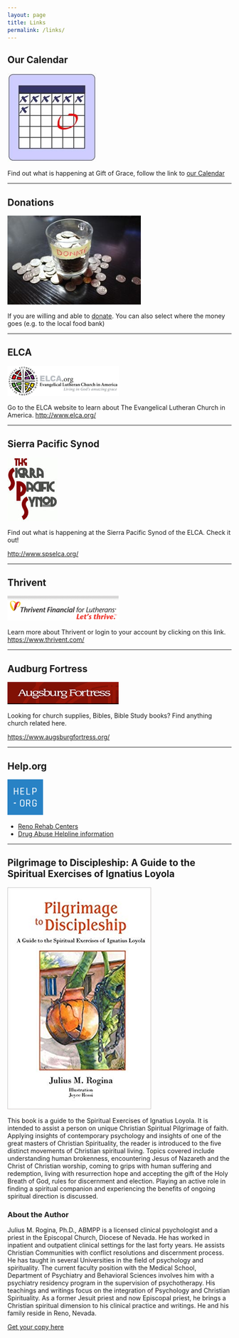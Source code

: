 ```yaml
---
layout: page
title: Links
permalink: /links/
---
```


## Our Calendar

![Calendar](/images/Calendar.jpg)

Find out what is happening at Gift of Grace, follow the link to [our Calendar](https://outlook.office365.com/calendar/published/558131728bf34ed1926c8307dca566a2@gift-of-grace.org/f938626211ed4a3d9e9dbca2434a9df310157291187446580774/calendar.html)

---

## Donations

![Donate](/images/Donate.jpg)

If you are willing and able to [donate](https://tithe.ly/give_new/www/#/tithely/give-one-time/365817).  You can also select where the money goes (e.g. to the local food bank)

---

## ELCA

![ELCA](/images/ELCA.gif)

Go to the ELCA website to learn about The Evangelical Lutheran Church in America.  http://www.elca.org/

---

## Sierra Pacific Synod

![Sierra Pacific Synod](/images/Sierra%20Pacific%20Synod.jpg)

Find out what is happening at the Sierra Pacific Synod of the ELCA.  Check it out!

http://www.spselca.org/

---

## Thrivent

![Thrivent](/images/Thrivent.gif)

Learn more about Thrivent  or login to your account by clicking on this link.  https://www.thrivent.com/

---

## Audburg Fortress

![Ausburg Fortress](/images/Ausburg%20Fortress.gif)

Looking for church supplies, Bibles, Bible Study books?  Find anything church related here.

https://www.augsburgfortress.org/

---

## Help.org

![Help.Org](/images/Help.org.png)

* [Reno Rehab Centers](https://www.help.org/drug-and-alcohol-rehab-centers-in-reno-nv/)
* [Drug Abuse Helpline information](https://www.help.org/drug-abuse-hotline/)

---

## Pilgrimage to Discipleship: A Guide to the Spiritual Exercises of Ignatius Loyola

![Pilgrimage to Discipleship](/images/Pilgramage%20to%20Discipleship.jpg)

This book is a guide to the Spiritual Exercises of Ignatius Loyola. It is intended to assist a person on unique Christian Spiritual Pilgrimage of faith. Applying insights of contemporary psychology and insights of one of the great masters of Christian Spirituality, the reader is introduced to the five distinct movements of Christian spiritual living. Topics covered include understanding human brokenness, encountering Jesus of Nazareth and the Christ of Christian worship, coming to grips with human suffering and redemption, living with resurrection hope and accepting the gift of the Holy Breath of God, rules for discernment and election. Playing an active role in finding a spiritual companion and experiencing the benefits of ongoing spiritual direction is discussed.

### About the Author

Julius M. Rogina, Ph.D., ABMPP is a licensed clinical psychologist and a priest in the Episcopal Church, Diocese of Nevada. He has worked in inpatient and outpatient clinical settings for the last forty years. He assists Christian Communities with conflict resolutions and discernment process. He has taught in several Universities in the field of psychology and spirituality. The current faculty position with the Medical School, Department of Psychiatry and Behavioral Sciences involves him with a psychiatry residency program in the supervision of psychotherapy. His teachings and writings focus on the integration of Psychology and Christian Spirituality. As a former Jesuit priest and now Episcopal priest, he brings a Christian spiritual dimension to his clinical practice and writings. He and his family reside in Reno, Nevada.

[Get your copy here](https://smile.amazon.com/dp/1643989960/ref=cm_sw_r_tw_dp_U_x_E9KMDbJYT8Y4M%20via)
